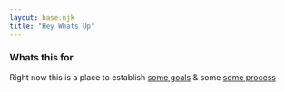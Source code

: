 ```yaml
---
layout: base.njk
title: "Hey Whats Up"
---
```


### Whats this for
Right now this is a place to establish [some goals](/goals-index) & some [some process](/process-index)

